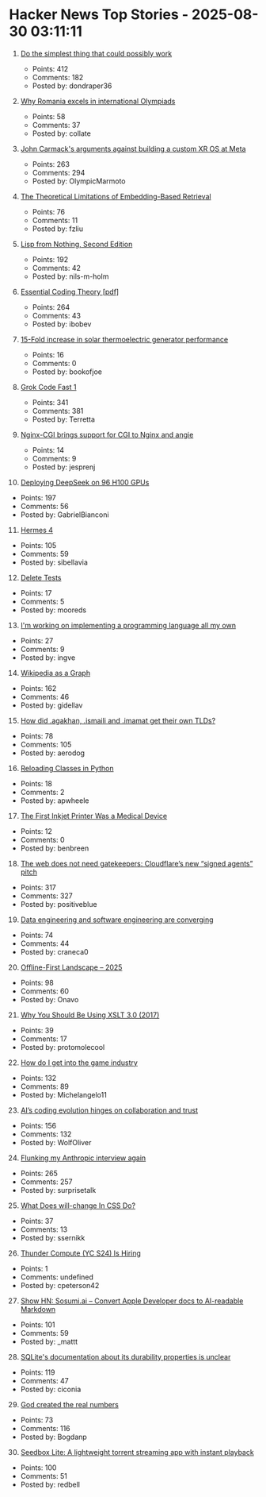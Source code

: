 # Hacker News Top Stories - 2025-08-30 03:11:11

1. [Do the simplest thing that could possibly work](https://www.seangoedecke.com/the-simplest-thing-that-could-possibly-work/)
   - Points: 412
   - Comments: 182
   - Posted by: dondraper36

2. [Why Romania excels in international Olympiads](https://www.palladiummag.com/2025/08/29/why-romania-excels-in-international-olympiads/)
   - Points: 58
   - Comments: 37
   - Posted by: collate

3. [John Carmack's arguments against building a custom XR OS at Meta](https://twitter.com/ID_AA_Carmack/status/1961172409920491849)
   - Points: 263
   - Comments: 294
   - Posted by: OlympicMarmoto

4. [The Theoretical Limitations of Embedding-Based Retrieval](https://arxiv.org/abs/2508.21038)
   - Points: 76
   - Comments: 11
   - Posted by: fzliu

5. [Lisp from Nothing, Second Edition](http://t3x.org/lfn/index.html)
   - Points: 192
   - Comments: 42
   - Posted by: nils-m-holm

6. [Essential Coding Theory [pdf]](https://cse.buffalo.edu/faculty/atri/courses/coding-theory/book/web-coding-book.pdf)
   - Points: 264
   - Comments: 43
   - Posted by: ibobev

7. [15-Fold increase in solar thermoelectric generator performance](https://www.nature.com/articles/s41377-025-01916-9)
   - Points: 16
   - Comments: 0
   - Posted by: bookofjoe

8. [Grok Code Fast 1](https://x.ai/news/grok-code-fast-1)
   - Points: 341
   - Comments: 381
   - Posted by: Terretta

9. [Nginx-CGI brings support for CGI to Nginx and angie](https://github.com/pjincz/nginx-cgi)
   - Points: 14
   - Comments: 9
   - Posted by: jesprenj

10. [Deploying DeepSeek on 96 H100 GPUs](https://lmsys.org/blog/2025-05-05-large-scale-ep/)
   - Points: 197
   - Comments: 56
   - Posted by: GabrielBianconi

11. [Hermes 4](https://hermes4.nousresearch.com/)
   - Points: 105
   - Comments: 59
   - Posted by: sibellavia

12. [Delete Tests](https://andre.arko.net/2025/06/30/you-should-delete-tests/)
   - Points: 17
   - Comments: 5
   - Posted by: mooreds

13. [I'm working on implementing a programming language all my own](https://eli.li/to-the-surprise-of-literally-no-one-im-working-on-implementing-a-programming-language-all-my-own)
   - Points: 27
   - Comments: 9
   - Posted by: ingve

14. [Wikipedia as a Graph](https://wikigrapher.com/paths)
   - Points: 162
   - Comments: 46
   - Posted by: gidellav

15. [How did .agakhan, .ismaili and .imamat get their own TLDs?](https://data.iana.org/TLD/tlds-alpha-by-domain.txt)
   - Points: 78
   - Comments: 105
   - Posted by: aerodog

16. [Reloading Classes in Python](https://andrewpwheeler.com/2025/08/26/reloading-classes-in-python-and-shared-borders/)
   - Points: 18
   - Comments: 2
   - Posted by: apwheele

17. [The First Inkjet Printer Was a Medical Device](https://spectrum.ieee.org/rune-elmqvist)
   - Points: 12
   - Comments: 0
   - Posted by: benbreen

18. [The web does not need gatekeepers: Cloudflare’s new “signed agents” pitch](https://positiveblue.substack.com/p/the-web-does-not-need-gatekeepers)
   - Points: 317
   - Comments: 327
   - Posted by: positiveblue

19. [Data engineering and software engineering are converging](https://clickhouse.com/blog/eight-principles-of-great-developer-experience-for-data-infrastructure)
   - Points: 74
   - Comments: 44
   - Posted by: craneca0

20. [Offline-First Landscape – 2025](https://marcoapp.io/blog/offline-first-landscape)
   - Points: 98
   - Comments: 60
   - Posted by: Onavo

21. [Why You Should Be Using XSLT 3.0 (2017)](https://www.xml.com/articles/2017/02/14/why-you-should-be-using-xslt-30/)
   - Points: 39
   - Comments: 17
   - Posted by: protomolecool

22. [How do I get into the game industry](https://garry.net/posts/how-do-i-get-into-the-game-industry)
   - Points: 132
   - Comments: 89
   - Posted by: Michelangelo11

23. [AI’s coding evolution hinges on collaboration and trust](https://spectrum.ieee.org/ai-for-coding)
   - Points: 156
   - Comments: 132
   - Posted by: WolfOliver

24. [Flunking my Anthropic interview again](https://taylor.town/flunking-anthropic)
   - Points: 265
   - Comments: 257
   - Posted by: surprisetalk

25. [What Does will-change In CSS Do?](https://jakub.kr/components/will-change-in-css)
   - Points: 37
   - Comments: 13
   - Posted by: ssernikk

26. [Thunder Compute (YC S24) Is Hiring](https://www.ycombinator.com/companies/thunder-compute/jobs/sS6QzTi-founding-developer-advocate-contract-to-hire)
   - Points: 1
   - Comments: undefined
   - Posted by: cpeterson42

27. [Show HN: Sosumi.ai – Convert Apple Developer docs to AI-readable Markdown](https://sosumi.ai/)
   - Points: 101
   - Comments: 59
   - Posted by: _mattt

28. [SQLite's documentation about its durability properties is unclear](https://www.agwa.name/blog/post/sqlite_durability)
   - Points: 119
   - Comments: 47
   - Posted by: ciconia

29. [God created the real numbers](https://www.ethanheilman.com/x/34/index.html)
   - Points: 73
   - Comments: 116
   - Posted by: Bogdanp

30. [Seedbox Lite: A lightweight torrent streaming app with instant playback](https://github.com/hotheadhacker/seedbox-lite)
   - Points: 100
   - Comments: 51
   - Posted by: redbell


